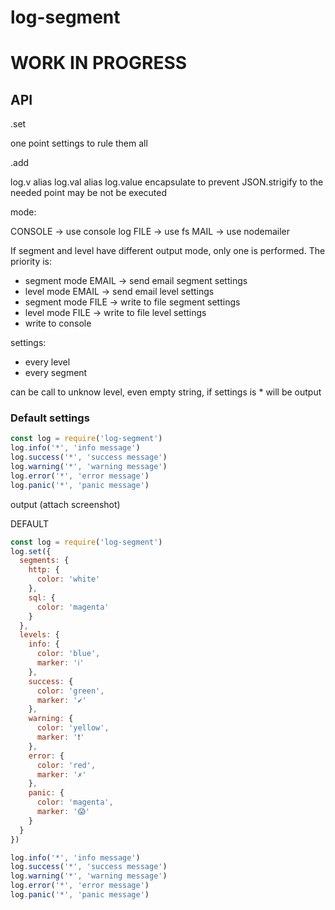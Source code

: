 # log-segment

# WORK IN PROGRESS


## API

.set

one point settings to rule them all

.add

log.v alias log.val alias log.value
encapsulate to prevent JSON.strigify to the needed point
may be not be executed

mode:

CONSOLE -> use console log
FILE -> use fs
MAIL -> use nodemailer

If segment and level have different output mode, only one is performed.
The priority is:

- segment mode EMAIL -> send email segment settings
- level mode EMAIL -> send email level settings
- segment mode FILE -> write to file segment settings
- level mode FILE -> write to file level settings
- write to console

settings:
* every level
* every segment

can be call to unknow level, even empty string, if settings is * will be output

### Default settings

````js
const log = require('log-segment')
log.info('*', 'info message')
log.success('*', 'success message')
log.warning('*', 'warning message')
log.error('*', 'error message')
log.panic('*', 'panic message')
````

output
(attach screenshot)

DEFAULT

````js
const log = require('log-segment')
log.set({
  segments: {
    http: {
      color: 'white'
    },
    sql: {
      color: 'magenta'
    }
  },
  levels: {
    info: {
      color: 'blue',
      marker: 'ℹ️'
    },
    success: {
      color: 'green',
      marker: '✔'
    },
    warning: {
      color: 'yellow',
      marker: '❗️️'
    },
    error: {
      color: 'red',
      marker: '✗️'
    },
    panic: {
      color: 'magenta',
      marker: '😱'
    }
  }
})

log.info('*', 'info message')
log.success('*', 'success message')
log.warning('*', 'warning message')
log.error('*', 'error message')
log.panic('*', 'panic message')
````
